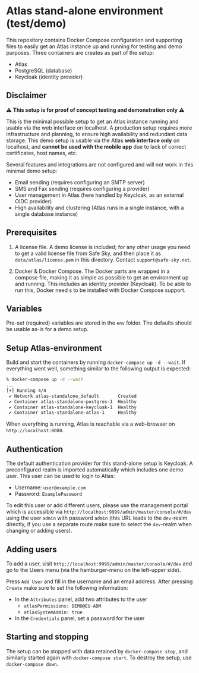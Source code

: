 # Atlas stand-alone environment (test/demo)

This repository contains Docker Compose configuration and supporting files
to easily get an Atlas instance up and running for testing and demo
purposes. Three containers are creates as part of the setup:

- Atlas
- PostgreSQL (database)
- Keycloak (identity provider)

## Disclaimer

:warning: **This setup is for proof of concept testing and demonstration only** :warning:

This is the minimal possible setup to get an Atlas instance running and
usable via the web interface on localhost. A production setup requires more
infrastructure and planning, to ensure high availability and redundant data
storage. This demo setup is usable via the Atlas **web interface only** on
localhost, and **cannot be used with the mobile app** due to lack of correct
certificates, host names, etc.

Several features and integrations are not configured and will not work in
this minimal demo setup:

  - Email sending (requires configuring an SMTP server)
  - SMS and Fax sending (requires configuring a provider)
  - User management in Atlas (here handled by Keycloak, as an external OIDC
    provider)
  - High availability and clustering (Atlas runs in a single instance, with
    a single database instance)

## Prerequisites

1. A license file. A demo license is included; for any other usage you need
   to get a valid license file from Safe Sky, and then place it as
   `data/atlas/license.pem` in this directory. Contact
   `support@safe-sky.net`.

2. Docker & Docker Compose. The Docker parts are wrapped in a compose file,
   making it as simple as possible to get an environment up and running.
   This includes an identity provider (Keycloak). To be able to run this,
   Docker need s to be installed with Docker Compose support.

## Variables

Pre-set (required) variables are stored in the `env` folder. The defaults
should be usable as-is for a demo setup.

## Setup Atlas-environment

Build and start the containers by running `docker-compose up -d --wait`. If
everything went well, something similar to the following output is expected:

```bash
% docker-compose up -d --wait
...
[+] Running 4/4
 ✔ Network atlas-standalone_default       Created
 ✔ Container atlas-standalone-postgres-1  Healthy
 ✔ Container atlas-standalone-keycloak-1  Healthy
 ✔ Container atlas-standalone-atlas-1     Healthy
 ```

When everything is running, Atlas is reachable via a web-browser on
`http://localhost:8080`.

## Authentication

The default authentication provider for this stand-alone setup is Keycloak.
A preconfigured realm is imported automatically which includes one demo
user. This user can be used to login to Atlas:

- Username: `user@example.com`
- Password: `ExamplePassword`

To edit this user or add different users, please use the management portal
which is accessible via `http://localhost:9999/admin/master/console/#/dev`
using the user `admin` with password  `admin` (this URL leads to the
`dev`-realm directly, if you use a separate route make sure to select the
`dev`-realm when changing or adding users).

## Adding users

To add a user, visit `http://localhost:9999/admin/master/console/#/dev` and go
to the Users menu (via the hamburger-menu on the left-upper side).

Press `Add User` and fill in the username and an email address. After pressing
`Create` make sure to set the following information:

- In the `Attributes` panel, add two attributes to the user
    - `atlasPermissions: DEMO@EU-ADM`
    - `atlasSystemAdmin: true`
- In the `Credentials` panel, set a password for the user

## Starting and stopping

The setup can be stopped with data retained by `docker-compose stop`, and
similarly started again with `docker-compose start`. To destroy the setup,
use `docker-compose down`.

